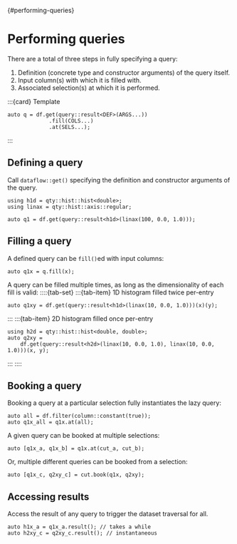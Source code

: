 {#performing-queries}
# Performing queries

There are a total of three steps in fully specifying a query:

1. Definition (concrete type and constructor arguments) of the query itself.
2. Input column(s) with which it is filled with.
3. Associated selection(s) at which it is performed.

:::{card} Template
```{code} cpp
auto q = df.get(query::result<DEF>(ARGS...))
             .fill(COLS...)
             .at(SELS...);
```
:::

## Defining a query

Call `dataflow::get()` specifying the definition and constructor arguments of the query.

```{code} cpp
using h1d = qty::hist::hist<double>;
using linax = qty::hist::axis::regular;

auto q1 = df.get(query::result<h1d>(linax(100, 0.0, 1.0)));
```

## Filling a query

A defined query can be `fill()`ed with input columns:
```{code} cpp
auto q1x = q.fill(x);
```

A query can be filled multiple times, as long as the dimensionality of each fill is valid:
::::{tab-set}
:::{tab-item} 1D histogram filled twice per-entry
```{code} cpp
auto q1xy = df.get(query::result<h1d>(linax(10, 0.0, 1.0)))(x)(y);
```
:::
:::{tab-item} 2D histogram filled once per-entry
```{code} cpp
using h2d = qty::hist::hist<double, double>;
auto q2xy =
    df.get(query::result<h2d>(linax(10, 0.0, 1.0), linax(10, 0.0, 1.0)))(x, y);
```
:::
::::

## Booking a query

Booking a query at a particular selection fully instantiates the lazy query:
```{code} cpp
auto all = df.filter(column::constant(true));
auto q1x_all = q1x.at(all);
```

A given query can be booked at multiple selections:
```{code} cpp
auto [q1x_a, q1x_b] = q1x.at(cut_a, cut_b);
```

Or, multiple different queries can be booked from a selection:
```{code} cpp
auto [q1x_c, q2xy_c] = cut.book(q1x, q2xy);
```

## Accessing results

Access the result of any query to trigger the dataset traversal for all.

```{code} cpp
auto h1x_a = q1x_a.result(); // takes a while
auto h2xy_c = q2xy_c.result(); // instantaneous
```

